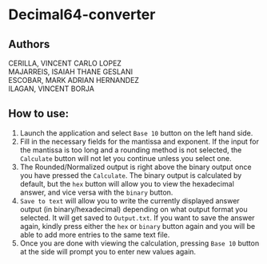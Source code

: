 # Decimal64-converter
## Authors
  CERILLA, VINCENT CARLO LOPEZ </br>
  MAJARREIS, ISAIAH THANE GESLANI </br>
  ESCOBAR, MARK ADRIAN HERNANDEZ </br> 
  ILAGAN, VINCENT BORJA </br>

  ## How to use: 
  
  1. Launch the application and select ```Base 10``` button on the left hand side.
  2. Fill in the necessary fields for the mantissa and exponent. If the input for the mantissa is too long and a rounding method is not selected, the ```Calculate``` button will not let you continue unless you select one.
  3. The Rounded/Normalized output is right above the binary output once you have pressed the ```Calculate```. The binary output is calculated by default, but the ```hex``` button will allow you to view the hexadecimal answer, and vice versa with the ```binary``` button. 
  4. ```Save to text``` will allow you to write the currently displayed answer output (in binary/hexadecimal) depending on what output format you selected. It will get saved to ```Output.txt```. If you want to save the answer again, kindly press either the ```hex``` or ```binary``` button again and you will be able to add more entries to the same text file.
  5. Once you are done with viewing the calculation, pressing ```Base 10``` button at the side will prompt you to enter new values again.
